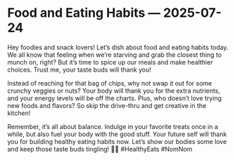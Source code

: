 # Food and Eating Habits — 2025-07-24

Hey foodies and snack lovers! Let’s dish about food and eating habits today. We all know that feeling when we’re starving and grab the closest thing to munch on, right? But it’s time to spice up our meals and make healthier choices. Trust me, your taste buds will thank you!

Instead of reaching for that bag of chips, why not swap it out for some crunchy veggies or nuts? Your body will thank you for the extra nutrients, and your energy levels will be off the charts. Plus, who doesn’t love trying new foods and flavors? So skip the drive-thru and get creative in the kitchen!

Remember, it’s all about balance. Indulge in your favorite treats once in a while, but also fuel your body with the good stuff. Your future self will thank you for building healthy eating habits now. Let’s show our bodies some love and keep those taste buds tingling! 🥑🍇 #HealthyEats #NomNom